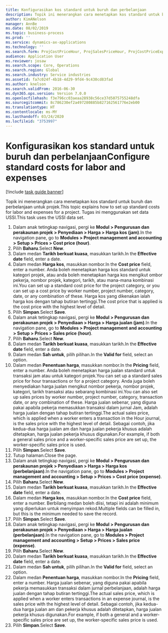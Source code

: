 ```yaml
---
title: Konfigurasikan kos standard untuk buruh dan perbelanjaan
description: Topik ini menerangkan cara menetapkan kos standard untuk buruh dan perbelanjaan untuk projek.
author: KimANelson
manager: AnnBe
ms.date: 08/02/2019
ms.topic: business-process
ms.prod: ''
ms.service: dynamics-ax-applications
ms.technology: ''
ms.search.form: ProjCostPriceHour, ProjSalesPriceHour, ProjCostPriceExpense, ProjSalesPriceCost
audience: Application User
ms.reviewer: josaw
ms.search.scope: Core, Operations
ms.search.region: Global
ms.search.industry: Service industries
ms.assetid: fa7c024f-4b18-4d29-9fd4-9c430cd83fad
ms.author: knelson
ms.search.validFrom: 2016-06-30
ms.dyn365.ops.version: Version 7.0.0
ms.openlocfilehash: f3e796cc03aeaa28938c56ce37d5075755248dfa
ms.sourcegitcommit: 8c786230ef2a497280885b827162561776e2eb00
ms.translationtype: HT
ms.contentlocale: ms-MY
ms.lasthandoff: 03/24/2020
ms.locfileid: "3753997"
---
```

# <a name="configure-standard-costs-for-labor-and-expenses"></a><span data-ttu-id="fc2b6-103">Konfigurasikan kos standard untuk buruh dan perbelanjaan</span><span class="sxs-lookup"><span data-stu-id="fc2b6-103">Configure standard costs for labor and expenses</span></span>

[!include [task guide banner](../../includes/task-guide-banner.md)]

<span data-ttu-id="fc2b6-104">Topik ini menerangkan cara menetapkan kos standard untuk buruh dan perbelanjaan untuk projek.</span><span class="sxs-lookup"><span data-stu-id="fc2b6-104">This topic explains how to set up standard costs for labor and expenses for a project.</span></span> <span data-ttu-id="fc2b6-105">Tugas ini menggunakan set data USSI.</span><span class="sxs-lookup"><span data-stu-id="fc2b6-105">This task uses the USSI data set.</span></span>

1. <span data-ttu-id="fc2b6-106">Dalam anak tetingkap navigasi, pergi ke **Modul > Pengurusan dan perakaunan projek > Penyediaan > Harga > Harga kos (jam)**.</span><span class="sxs-lookup"><span data-stu-id="fc2b6-106">In the navigation pane, go to **Modules > Project management and accounting > Setup > Prices > Cost price (hour)**.</span></span>
2. <span data-ttu-id="fc2b6-107">Pilih **Baharu**.</span><span class="sxs-lookup"><span data-stu-id="fc2b6-107">Select **New**.</span></span>
3. <span data-ttu-id="fc2b6-108">Dalam medan **Tarikh berkuat kuasa**, masukkan tarikh.</span><span class="sxs-lookup"><span data-stu-id="fc2b6-108">In the **Effective date** field, enter a date.</span></span>
4. <span data-ttu-id="fc2b6-109">Dalam medan **Harga kos**, masukkan nombor.</span><span class="sxs-lookup"><span data-stu-id="fc2b6-109">In the **Cost price** field, enter a number.</span></span> <span data-ttu-id="fc2b6-110">Anda boleh menetapkan harga kos standard untuk kategori projek, atau anda boleh menetapkan harga kos mengikut ombor pekerja, nombor projek, kategori, tarikh, atau mana-mana kombinasi ini.</span><span class="sxs-lookup"><span data-stu-id="fc2b6-110">You can set up a standard cost price for the project category, or you can set up a cost price by worker number, project number, category, date, or any combination of these.</span></span> <span data-ttu-id="fc2b6-111">Harga kos yang dikenakan ialah harga kos dengan tahap butiran tertinggi.</span><span class="sxs-lookup"><span data-stu-id="fc2b6-111">The cost price that is applied is the cost price with the highest level of detail.</span></span>  
5. <span data-ttu-id="fc2b6-112">Pilih **Simpan**.</span><span class="sxs-lookup"><span data-stu-id="fc2b6-112">Select **Save**.</span></span>
6. <span data-ttu-id="fc2b6-113">Dalam anak tetingkap navigasi, pergi ke **Modul > Pengurusan dan perakaunan projek > Penyediaan > Harga > Harga jualan (jam)**.</span><span class="sxs-lookup"><span data-stu-id="fc2b6-113">In the navigation pane, go to **Modules > Project management and accounting > Setup > Prices > Sales price (hour)**.</span></span>
7. <span data-ttu-id="fc2b6-114">Pilih **Baharu**.</span><span class="sxs-lookup"><span data-stu-id="fc2b6-114">Select **New**.</span></span>
8. <span data-ttu-id="fc2b6-115">Dalam medan **Tarikh berkuat kuasa**, masukkan tarikh.</span><span class="sxs-lookup"><span data-stu-id="fc2b6-115">In the **Effective date** field, enter a date.</span></span>
9. <span data-ttu-id="fc2b6-116">Dalam medan **Sah untuk**, pilih pilihan.</span><span class="sxs-lookup"><span data-stu-id="fc2b6-116">In the **Valid for** field, select an option.</span></span>
10. <span data-ttu-id="fc2b6-117">Dalam medan **Penentuan harga**, masukkan nombor.</span><span class="sxs-lookup"><span data-stu-id="fc2b6-117">In the **Pricing** field, enter a number.</span></span> <span data-ttu-id="fc2b6-118">Anda boleh menetapkan harga jualan standard untuk transaksi jam atau untuk kategori projek.</span><span class="sxs-lookup"><span data-stu-id="fc2b6-118">You can set up a standard sales price for hour transactions or for a project category.</span></span> <span data-ttu-id="fc2b6-119">Anda juga boleh menyediakan harga jualan mengikut nombor pekerja, nombor projek, kategori, tarikh transaksi atau sebarang kombinasi ini.</span><span class="sxs-lookup"><span data-stu-id="fc2b6-119">You can also set up sales prices by worker number, project number, category, transaction date, or any combination of these.</span></span> <span data-ttu-id="fc2b6-120">Harga jualan sebenar, yang diguna pakai apabila pekerja memasukkan transaksi dalam jurnal Jam, adalah harga jualan dengan tahap butiran tertinggi.</span><span class="sxs-lookup"><span data-stu-id="fc2b6-120">The actual sales price, which is applied when a worker enters a transaction in the Hour journal, is the sales price with the highest level of detail.</span></span> <span data-ttu-id="fc2b6-121">Sebagai contoh, jika kedua-dua harga jualan am dan harga jualan pekerja khusus adalah ditetapkan, harga jualan pekerja khusus digunakan.</span><span class="sxs-lookup"><span data-stu-id="fc2b6-121">For example, if both a general sales price and a worker-specific sales price are set up, the worker-specific sales price is used.</span></span>  
11. <span data-ttu-id="fc2b6-122">Pilih **Simpan**.</span><span class="sxs-lookup"><span data-stu-id="fc2b6-122">Select **Save**.</span></span>
12. <span data-ttu-id="fc2b6-123">Tutup halaman.</span><span class="sxs-lookup"><span data-stu-id="fc2b6-123">Close the page.</span></span>
13. <span data-ttu-id="fc2b6-124">Dalam anak tetingkap navigasi, pergi ke **Modul > Pengurusan dan perakaunan projek > Penyediaan > Harga > Harga kos (perbelanjaan)**.</span><span class="sxs-lookup"><span data-stu-id="fc2b6-124">In the navigation pane, go to **Modules > Project management and accounting > Setup > Prices > Cost price (expense)**.</span></span>
14. <span data-ttu-id="fc2b6-125">Pilih **Baharu**.</span><span class="sxs-lookup"><span data-stu-id="fc2b6-125">Select **New**.</span></span>
15. <span data-ttu-id="fc2b6-126">Dalam medan **Tarikh berkuat kuasa**, masukkan tarikh.</span><span class="sxs-lookup"><span data-stu-id="fc2b6-126">In the **Effective date** field, enter a date.</span></span>
16. <span data-ttu-id="fc2b6-127">Dalam medan **Harga kos**, masukkan nombor.</span><span class="sxs-lookup"><span data-stu-id="fc2b6-127">In the **Cost price** field, enter a number.</span></span> <span data-ttu-id="fc2b6-128">Berbilang medan boleh diisi, tetapi ini adalah minimum yang diperlukan untuk menyimpan rekod.</span><span class="sxs-lookup"><span data-stu-id="fc2b6-128">Multiple fields can be filled in, but this is the minimum needed to save the record.</span></span>  
17. <span data-ttu-id="fc2b6-129">Pilih **Simpan**.</span><span class="sxs-lookup"><span data-stu-id="fc2b6-129">Select **Save**.</span></span>
18. <span data-ttu-id="fc2b6-130">Dalam anak tetingkap navigasi, pergi ke **Modul > Pengurusan dan perakaunan projek > Penyediaan > Harga > Harga jualan (perbelanjaan)**.</span><span class="sxs-lookup"><span data-stu-id="fc2b6-130">In the navigation pane, go to **Modules > Project management and accounting > Setup > Prices > Sales price (expense)**.</span></span>
19. <span data-ttu-id="fc2b6-131">Pilih **Baharu**.</span><span class="sxs-lookup"><span data-stu-id="fc2b6-131">Select **New**.</span></span>
20. <span data-ttu-id="fc2b6-132">Dalam medan **Tarikh berkuat kuasa**, masukkan tarikh.</span><span class="sxs-lookup"><span data-stu-id="fc2b6-132">In the **Effective date** field, enter a date.</span></span>
21. <span data-ttu-id="fc2b6-133">Dalam medan **Sah untuk**, pilih pilihan.</span><span class="sxs-lookup"><span data-stu-id="fc2b6-133">In the **Valid for** field, select an option.</span></span>
22. <span data-ttu-id="fc2b6-134">Dalam medan **Penentuan harga**, masukkan nombor.</span><span class="sxs-lookup"><span data-stu-id="fc2b6-134">In the **Pricing** field, enter a number.</span></span> <span data-ttu-id="fc2b6-135">Harga jualan sebenar, yang diguna pakai apabila pekerja memasukkan transaksi dalam jurnal perbelanjaan, adalah harga jualan dengan tahap butiran tertinggi.</span><span class="sxs-lookup"><span data-stu-id="fc2b6-135">The actual sales price, which is applied when a worker enters transactions in an expense journal, is the sales price with the highest level of detail.</span></span> <span data-ttu-id="fc2b6-136">Sebagai contoh, jika kedua-dua harga jualan am dan pekerja khusus adalah ditetapkan, harga jualan pekerja khusus digunakan.</span><span class="sxs-lookup"><span data-stu-id="fc2b6-136">For example, if both a general and a worker-specific sales price are set up, the worker-specific sales price is used.</span></span>  
23. <span data-ttu-id="fc2b6-137">Pilih **Simpan**.</span><span class="sxs-lookup"><span data-stu-id="fc2b6-137">Select **Save**.</span></span>

